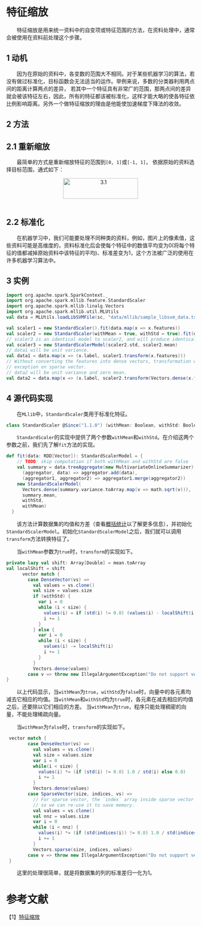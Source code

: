# 特征缩放

&emsp;&emsp;特征缩放是用来统一资料中的自变项或特征范围的方法，在资料处理中，通常会被使用在资料前处理这个步骤。

## 1 动机

&emsp;&emsp;因为在原始的资料中，各变数的范围大不相同。对于某些机器学习的算法，若没有做过标准化，目标函数会无法适当的运作。举例来说，多数的分类器利用两点间的距离计算两点的差异，
若其中一个特征具有非常广的范围，那两点间的差异就会被该特征左右，因此，所有的特征都该被标准化，这样才能大略的使各特征依比例影响距离。另外一个做特征缩放的理由是他能使加速梯度下降法的收敛。

## 2 方法

## 2.1 重新缩放

&emsp;&emsp;最简单的方式是重新缩放特征的范围到`[0, 1]`或`[-1, 1]`， 依据原始的资料选择目标范围，通式如下：

<div  align="center"><img src="imgs/3.1.png" width = "200" height = "55" alt="3.1" align="center" /></div><br>

## 2.2 标准化

&emsp;&emsp;在机器学习中，我们可能要处理不同种类的资料，例如，图片上的像素值，这些资料可能是高维度的，资料标准化后会使每个特征中的数值平均变为0(将每个特征的值都减掉原始资料中该特征的平均)、标准差变为1，这个方法被广泛的使用在许多机器学习算法中。

## 3 实例

```scala
import org.apache.spark.SparkContext._
import org.apache.spark.mllib.feature.StandardScaler
import org.apache.spark.mllib.linalg.Vectors
import org.apache.spark.mllib.util.MLUtils
val data = MLUtils.loadLibSVMFile(sc, "data/mllib/sample_libsvm_data.txt")

val scaler1 = new StandardScaler().fit(data.map(x => x.features))
val scaler2 = new StandardScaler(withMean = true, withStd = true).fit(data.map(x => x.features))
// scaler3 is an identical model to scaler2, and will produce identical transformations
val scaler3 = new StandardScalerModel(scaler2.std, scaler2.mean)
// data1 will be unit variance.
val data1 = data.map(x => (x.label, scaler1.transform(x.features)))
// Without converting the features into dense vectors, transformation with zero mean will raise
// exception on sparse vector.
// data2 will be unit variance and zero mean.
val data2 = data.map(x => (x.label, scaler2.transform(Vectors.dense(x.features.toArray))))
```

## 4 源代码实现

&emsp;&emsp;在`MLlib`中，`StandardScaler`类用于标准化特征。

```scala
class StandardScaler @Since("1.1.0") (withMean: Boolean, withStd: Boolean)
```
&emsp;&emsp;`StandardScaler`的实现中提供了两个参数`withMean`和`withStd`。在介绍这两个参数之前，我们先了解`fit`方法的实现。

```scala
def fit(data: RDD[Vector]): StandardScalerModel = {
    // TODO: skip computation if both withMean and withStd are false
    val summary = data.treeAggregate(new MultivariateOnlineSummarizer)(
      (aggregator, data) => aggregator.add(data),
      (aggregator1, aggregator2) => aggregator1.merge(aggregator2))
    new StandardScalerModel(
      Vectors.dense(summary.variance.toArray.map(v => math.sqrt(v))),
      summary.mean,
      withStd,
      withMean)
  }
```
&emsp;&emsp;该方法计算数据集的均值和方差（查看[概括统计](../基本统计/summary-statistics.md)以了解更多信息），并初始化`StandardScalerModel`。初始化`StandardScalerModel`之后，我们就可以调用`transform`方法转换特征了。

&emsp;&emsp;当`withMean`参数为`true`时，`transform`的实现如下。

```scala
private lazy val shift: Array[Double] = mean.toArray
val localShift = shift
      vector match {
        case DenseVector(vs) =>
          val values = vs.clone()
          val size = values.size
          if (withStd) {
            var i = 0
            while (i < size) {
              values(i) = if (std(i) != 0.0) (values(i) - localShift(i)) * (1.0 / std(i)) else 0.0
              i += 1
            }
          } else {
            var i = 0
            while (i < size) {
              values(i) -= localShift(i)
              i += 1
            }
          }
          Vectors.dense(values)
        case v => throw new IllegalArgumentException("Do not support vector type " + v.getClass)
}
```
&emsp;&emsp;以上代码显示，当`withMean`为`true`，`withStd`为`false`时，向量中的各元素均减去它相应的均值。当`withMean`和`withStd`均为`true`时，各元素在减去相应的均值之后，还要除以它们相应的方差。
当`withMean`为`true`，程序只能处理稠密的向量，不能处理稀疏向量。

&emsp;&emsp;当`withMean`为`false`时，`transform`的实现如下。

```scala
 vector match {
        case DenseVector(vs) =>
          val values = vs.clone()
          val size = values.size
          var i = 0
          while(i < size) {
            values(i) *= (if (std(i) != 0.0) 1.0 / std(i) else 0.0)
            i += 1
          }
          Vectors.dense(values)
        case SparseVector(size, indices, vs) =>
          // For sparse vector, the `index` array inside sparse vector object will not be changed,
          // so we can re-use it to save memory.
          val values = vs.clone()
          val nnz = values.size
          var i = 0
          while (i < nnz) {
            values(i) *= (if (std(indices(i)) != 0.0) 1.0 / std(indices(i)) else 0.0)
            i += 1
          }
          Vectors.sparse(size, indices, values)
        case v => throw new IllegalArgumentException("Do not support vector type " + v.getClass)
 }
```

&emsp;&emsp;这里的处理很简单，就是将数据集的列的标准差归一化为1。

# 参考文献

【1】[特征缩放](https://zh.wikipedia.org/wiki/%E7%89%B9%E5%BE%B5%E7%B8%AE%E6%94%BE)



